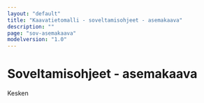 ```yaml
---
layout: "default"
title: "Kaavatietomalli - soveltamisohjeet - asemakaava"
description: ""
page: "sov-asemakaava"
modelversion: "1.0"
---
```

# Soveltamisohjeet - asemakaava

Kesken